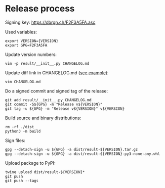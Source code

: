 # Release process

Signing key: https://dbrgn.ch/F2F3A5FA.asc

Used variables:

    export VERSION={VERSION}
    export GPG=F2F3A5FA

Update version numbers:

    vim -p result/__init__.py CHANGELOG.md

Update diff link in CHANGELOG.md ([see example][diff-link-update-pr-example]):

    vim CHANGELOG.md

Do a signed commit and signed tag of the release:

    git add result/__init__.py CHANGELOG.md
    git commit -S${GPG} -m "Release v${VERSION}"
    git tag -u ${GPG} -m "Release v${VERSION}" v${VERSION}

Build source and binary distributions:

    rm -rf ./dist
    python3 -m build

Sign files:

    gpg --detach-sign -u ${GPG} -a dist/result-${VERSION}.tar.gz
    gpg --detach-sign -u ${GPG} -a dist/result-${VERSION}-py3-none-any.whl

Upload package to PyPI:

    twine upload dist/result-${VERSION}*
    git push
    git push --tags

[diff-link-update-pr-example]: https://github.com/rustedpy/result/pull/77/files
